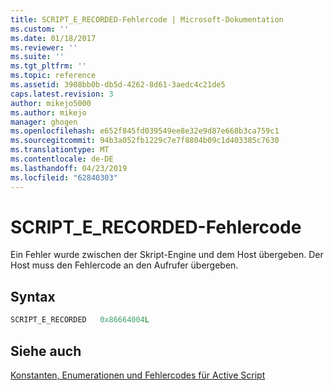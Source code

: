 ```yaml
---
title: SCRIPT_E_RECORDED-Fehlercode | Microsoft-Dokumentation
ms.custom: ''
ms.date: 01/18/2017
ms.reviewer: ''
ms.suite: ''
ms.tgt_pltfrm: ''
ms.topic: reference
ms.assetid: 3908bb0b-db5d-4262-8d61-3aedc4c21de5
caps.latest.revision: 3
author: mikejo5000
ms.author: mikejo
manager: ghogen
ms.openlocfilehash: e652f845fd039549ee8e32e9d87e668b3ca759c1
ms.sourcegitcommit: 94b3a052fb1229c7e7f8804b09c1d403385c7630
ms.translationtype: MT
ms.contentlocale: de-DE
ms.lasthandoff: 04/23/2019
ms.locfileid: "62840303"
---
```

# <a name="scripterecorded-error-code"></a>SCRIPT_E_RECORDED-Fehlercode
Ein Fehler wurde zwischen der Skript-Engine und dem Host übergeben. Der Host muss den Fehlercode an den Aufrufer übergeben.  
  
## <a name="syntax"></a>Syntax  
  
```cpp  
SCRIPT_E_RECORDED   0x86664004L  
```  
  
## <a name="see-also"></a>Siehe auch  
 [Konstanten, Enumerationen und Fehlercodes für Active Script](../../winscript/reference/active-script-constants-enumerations-and-error-codes.md)